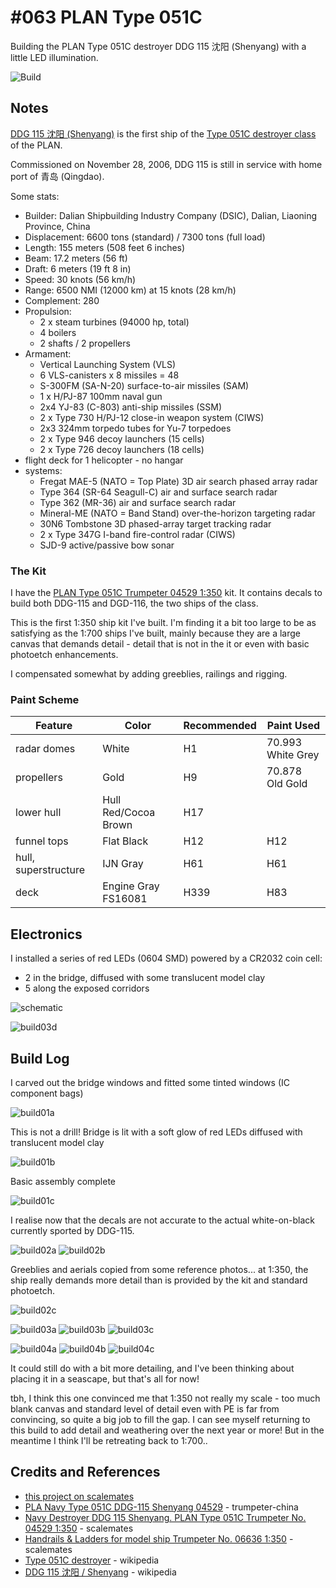 # #063 PLAN Type 051C

Building the PLAN Type 051C destroyer DDG 115 沈阳 (Shenyang) with a little LED illumination.

![Build](./assets/Type051C_build.jpg?raw=true)

## Notes

[DDG 115 沈阳 (Shenyang)](https://en.wikipedia.org/wiki/Chinese_destroyer_Shenyang_(115))
is the first ship of the [Type 051C destroyer class](https://en.wikipedia.org/wiki/Type_051C_destroyer) of the PLAN.

Commissioned on November 28, 2006, DDG 115 is still in service with home port of 青岛 (Qingdao).

Some stats:

* Builder: Dalian Shipbuilding Industry Company (DSIC), Dalian, Liaoning Province, China
* Displacement: 6600 tons (standard) / 7300 tons (full load)
* Length: 155 meters (508 feet 6 inches)
* Beam: 17.2 meters (56 ft)
* Draft: 6 meters (19 ft 8 in)
* Speed: 30 knots (56 km/h)
* Range: 6500 NMI (12000 km) at 15 knots (28 km/h)
* Complement: 280
* Propulsion:
    * 2 x steam turbines (94000 hp, total)
    * 4 boilers
    * 2 shafts / 2 propellers
* Armament:
    * Vertical Launching System (VLS)
    * 6 VLS-canisters x 8 missiles = 48
    * S-300FM (SA-N-20) surface-to-air missiles (SAM)
    * 1 x H/PJ-87 100mm naval gun
    * 2x4 YJ-83 (C-803) anti-ship missiles (SSM)
    * 2 x Type 730 H/PJ-12 close-in weapon system (CIWS)
    * 2x3 324mm torpedo tubes for Yu-7 torpedoes
    * 2 x Type 946 decoy launchers (15 cells)
    * 2 x Type 726 decoy launchers (18 cells)
* flight deck for 1 helicopter - no hangar
* systems:
    * Fregat MAE-5 (NATO = Top Plate) 3D air search phased array radar
    * Type 364 (SR-64 Seagull-C) air and surface search radar
    * Type 362 (MR-36) air and surface search radar
    * Mineral-ME (NATO = Band Stand) over-the-horizon targeting radar
    * 30N6 Tombstone 3D phased-array target tracking radar
    * 2 x Type 347G I-band fire-control radar (CIWS)
    * SJD-9 active/passive bow sonar

### The Kit

I have the [PLAN Type 051C  Trumpeter 04529 1:350](https://www.scalemates.com/kits/trumpeter-04529-ddg-115-shenyang-plan--106439)
kit. It contains decals to build both DDG-115 and DGD-116, the two ships of the class.

This is the first 1:350 ship kit I've built. I'm finding it a bit too large to be as satisfying as the 1:700 ships I've built,
mainly because they are a large canvas that demands detail - detail that is not in the it or even with basic photoetch enhancements.

I compensated somewhat by adding greeblies, railings and rigging.

### Paint Scheme

| Feature              | Color                | Recommended | Paint Used        |
|----------------------|----------------------|-------------|-------------------|
| radar domes          | White                | H1          | 70.993 White Grey |
| propellers           | Gold                 | H9          | 70.878 Old Gold   |
| lower hull           | Hull Red/Cocoa Brown | H17         |                   |
| funnel tops          | Flat Black           | H12         | H12               |
| hull, superstructure | IJN Gray             | H61         | H61               |
| deck                 | Engine Gray FS16081  | H339        | H83               |

## Electronics

I installed a series of red LEDs (0604 SMD) powered by a CR2032 coin cell:

* 2 in the bridge, diffused with some translucent model clay
* 5 along the exposed corridors

![schematic](./assets/Type051C_schematic.jpg?raw=true)

![build03d](./assets/build03d.jpg?raw=true)

## Build Log

I carved out the bridge windows and fitted some tinted windows (IC component bags)

![build01a](./assets/build01a.jpg?raw=true)

This is not a drill! Bridge is lit with a soft glow of red LEDs diffused with translucent model clay

![build01b](./assets/build01b.jpg?raw=true)

Basic assembly complete

![build01c](./assets/build01c.jpg?raw=true)

I realise now that the decals are not accurate to the actual white-on-black currently sported by DDG-115.

![build02a](./assets/build02a.jpg?raw=true)
![build02b](./assets/build02b.jpg?raw=true)

Greeblies and aerials copied from some reference photos... at 1:350, the ship really demands more detail than is provided by the kit and standard photoetch.

![build02c](./assets/build02c.jpg?raw=true)

![build03a](./assets/build03a.jpg?raw=true)
![build03b](./assets/build03b.jpg?raw=true)
![build03c](./assets/build03c.jpg?raw=true)

![build04a](./assets/build04a.jpg?raw=true)
![build04b](./assets/build04b.jpg?raw=true)
![build04c](./assets/build04c.jpg?raw=true)

It could still do with a bit more detailing, and I've been thinking about placing it in a seascape, but that's all for now!

tbh, I think this one convinced me that 1:350 not really my scale - too much blank canvas and standard level of detail even with PE is far from convincing, so quite a big job to fill the gap. I can see myself returning to this build to add detail and weathering over the next year or more! But in the meantime I think I'll be retreating back to 1:700..

## Credits and References

* [this project on scalemates](https://www.scalemates.com/profiles/mate.php?id=74137&p=projects&project=126293)
* [PLA Navy Type 051C DDG-115 Shenyang 04529](http://www.trumpeter-china.com/index.php?g=home&m=product&a=show&id=1547&l=en) - trumpeter-china
* [Navy Destroyer DDG 115 Shenyang. PLAN Type 051C Trumpeter No. 04529 1:350](https://www.scalemates.com/kits/trumpeter-04529-ddg-115-shenyang-plan--106439) - scalemates
* [Handrails & Ladders for model ship Trumpeter  No. 06636 1:350](https://www.scalemates.com/kits/trumpeter-06636-handrails-and-ladders-model-ship--700010) - scalemates
* [Type 051C destroyer](https://en.wikipedia.org/wiki/Type_051C_destroyer) - wikipedia
* [DDG 115 沈阳 / Shenyang](https://en.wikipedia.org/wiki/Chinese_destroyer_Shenyang_(115)) - wikipedia
